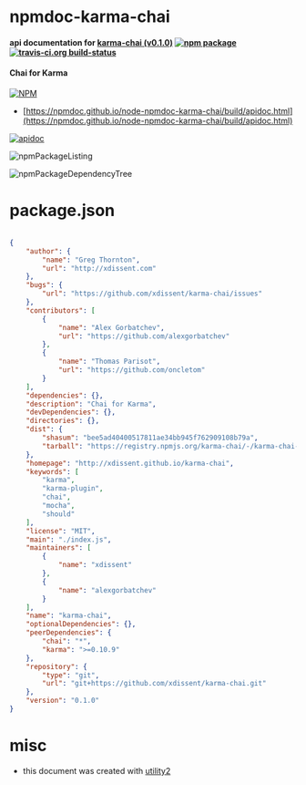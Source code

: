 # npmdoc-karma-chai

#### api documentation for  [karma-chai (v0.1.0)](http://xdissent.github.io/karma-chai)  [![npm package](https://img.shields.io/npm/v/npmdoc-karma-chai.svg?style=flat-square)](https://www.npmjs.org/package/npmdoc-karma-chai) [![travis-ci.org build-status](https://api.travis-ci.org/npmdoc/node-npmdoc-karma-chai.svg)](https://travis-ci.org/npmdoc/node-npmdoc-karma-chai)

#### Chai for Karma

[![NPM](https://nodei.co/npm/karma-chai.png?downloads=true&downloadRank=true&stars=true)](https://www.npmjs.com/package/karma-chai)

- [https://npmdoc.github.io/node-npmdoc-karma-chai/build/apidoc.html](https://npmdoc.github.io/node-npmdoc-karma-chai/build/apidoc.html)

[![apidoc](https://npmdoc.github.io/node-npmdoc-karma-chai/build/screenCapture.buildCi.browser.%252Ftmp%252Fbuild%252Fapidoc.html.png)](https://npmdoc.github.io/node-npmdoc-karma-chai/build/apidoc.html)

![npmPackageListing](https://npmdoc.github.io/node-npmdoc-karma-chai/build/screenCapture.npmPackageListing.svg)

![npmPackageDependencyTree](https://npmdoc.github.io/node-npmdoc-karma-chai/build/screenCapture.npmPackageDependencyTree.svg)



# package.json

```json

{
    "author": {
        "name": "Greg Thornton",
        "url": "http://xdissent.com"
    },
    "bugs": {
        "url": "https://github.com/xdissent/karma-chai/issues"
    },
    "contributors": [
        {
            "name": "Alex Gorbatchev",
            "url": "https://github.com/alexgorbatchev"
        },
        {
            "name": "Thomas Parisot",
            "url": "https://github.com/oncletom"
        }
    ],
    "dependencies": {},
    "description": "Chai for Karma",
    "devDependencies": {},
    "directories": {},
    "dist": {
        "shasum": "bee5ad40400517811ae34bb945f762909108b79a",
        "tarball": "https://registry.npmjs.org/karma-chai/-/karma-chai-0.1.0.tgz"
    },
    "homepage": "http://xdissent.github.io/karma-chai",
    "keywords": [
        "karma",
        "karma-plugin",
        "chai",
        "mocha",
        "should"
    ],
    "license": "MIT",
    "main": "./index.js",
    "maintainers": [
        {
            "name": "xdissent"
        },
        {
            "name": "alexgorbatchev"
        }
    ],
    "name": "karma-chai",
    "optionalDependencies": {},
    "peerDependencies": {
        "chai": "*",
        "karma": ">=0.10.9"
    },
    "repository": {
        "type": "git",
        "url": "git+https://github.com/xdissent/karma-chai.git"
    },
    "version": "0.1.0"
}
```



# misc
- this document was created with [utility2](https://github.com/kaizhu256/node-utility2)
